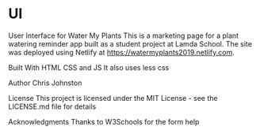 # UI

User Interface for Water My Plants
This is a marketing page for a plant watering reminder app built as a student project at Lamda School. The site was deployed using Netlify at https://watermyplants2019.netlify.com.

Built With
HTML CSS and JS
It also uses less css

Author
Chris Johnston

License
This project is licensed under the MIT License - see the LICENSE.md file for details

Acknowledgments
Thanks to W3Schools for the form help
